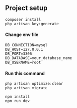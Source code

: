 ## Project setup
```
composer install
php artisan key:generate

```
#### Change env file

```
DB_CONNECTION=mysql
DB_HOST=127.0.0.1
DB_PORT=3306
DB_DATABASE=your_database_name
DB_USERNAME=root
```


#### Run this command
```
php artisan optimize:clear
php artisan migrate

npm install
npm run dev

```
